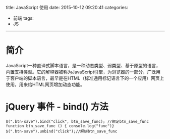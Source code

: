 title: JavaScript 使用
date: 2015-10-12 09:20:41
categories:
- 前端
tags:
- JS
---

简介
=============
JavaScript一种直译式脚本语言，是一种动态类型、弱类型、基于原型的语言，内置支持类型。它的解释器被称为JavaScript引擎，为浏览器的一部分，广泛用于客户端的脚本语言，最早是在HTML（标准通用标记语言下的一个应用）网页上使用，用来给HTML网页增加动态功能。

jQuery 事件 - bind() 方法
=============
```
$(".btn-save").bind("click", btn_save_func); //绑定btn_save_func
function btn_save_func () { console.log("func")}
$(".btn-save").unbind("click");//解绑btn_save_func
```
